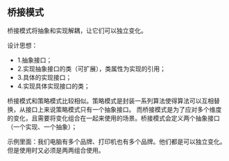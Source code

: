 ## 桥接模式
桥接模式将抽象和实现解耦，让它们可以独立变化。

设计思想：
- 1.抽象接口；
- 2.实现抽象接口的类（可扩展），类属性为实现的引用；
- 3.具体的实现接口；
- 4.实现具体实现接口的类；

桥接模式和策略模式比较相似。策略模式是封装一系列算法使得算法可以互相替换，从接口上来说策略模式只有一个抽象接口。 而桥接模式是为了应对多个维度的变化，且需要将变化组合在一起来使用的场景。桥接模式会定义两个抽象接口（一个实现、一个抽象）；

示例里面：我们电脑有多个品牌、打印机也有多个品牌。他们都是可以独立变化。但是使用时又必须是两两组合使用。